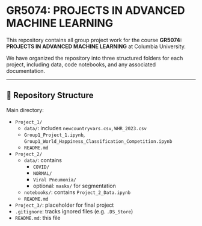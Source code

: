 # GR5074: PROJECTS IN ADVANCED MACHINE LEARNING

This repository contains all group project work for the course **GR5074: PROJECTS IN ADVANCED MACHINE LEARNING** at Columbia University.

We have organized the repository into three structured folders for each project, including data, code notebooks, and any associated documentation.

---

## 📁 Repository Structure

Main directory:
- `Project_1/`
  - `data/`: includes `newcountryvars.csv`, `WHR_2023.csv`
  - `Group1_Project_1.ipynb`, `Group1_World_Happiness_Classification_Competition.ipynb`
  - `README.md`
- `Project_2/`
  - `data/`: contains
    - `COVID/`
    - `NORMAL/`
    - `Viral Pneumonia/`
    - optional: `masks/` for segmentation
  - `notebooks/`: contains `Project_2_Data.ipynb`
  - `README.md`
- `Project_3/`: placeholder for final project
- `.gitignore`: tracks ignored files (e.g. `.DS_Store`)
- `README.md`: this file

